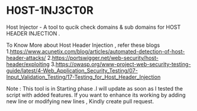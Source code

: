 # H0ST-1NJ3CT0R
Host Injector - A tool to qucik check domains &amp; sub domains for HOST HEADER INJECTION .

To Know More about Host Header Injection , refer these blogs
1.https://www.acunetix.com/blog/articles/automated-detection-of-host-header-attacks/
2.https://portswigger.net/web-security/host-header/exploiting
3.https://owasp.org/www-project-web-security-testing-guide/latest/4-Web_Application_Security_Testing/07-Input_Validation_Testing/17-Testing_for_Host_Header_Injection

Note :
This tool is in Starting phase .I will update as soon as I tested the script with added features. 
If you want to enhance its working by adding new line or modifying new lines , Kindly create pull request. 
